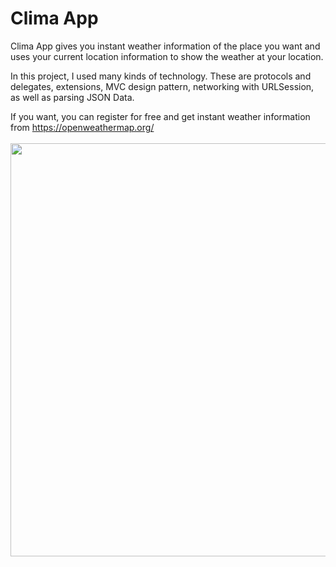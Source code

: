 # Clima App

Clima App gives you instant weather information of the place you want and uses your current location information to show the weather at your location.

In this project, I used many kinds of technology. These are protocols and delegates, extensions, MVC design pattern, networking with URLSession, as well as  parsing JSON Data.

If you want, you can register for free and get instant weather information from https://openweathermap.org/
<br>
<br>
<img src="ClimaApp.gif" height= 661,5 weight=300>
